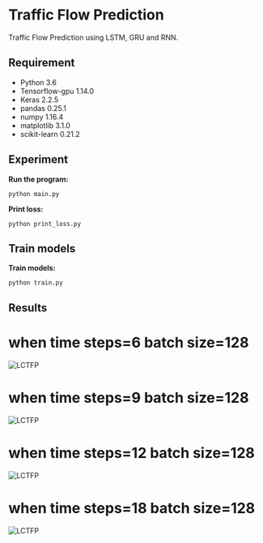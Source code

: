# Traffic Flow Prediction
Traffic Flow Prediction using LSTM, GRU and RNN.

## Requirement
- Python 3.6    
- Tensorflow-gpu 1.14.0  
- Keras 2.2.5
- pandas 0.25.1
- numpy 1.16.4
- matplotlib 3.1.0
- scikit-learn 0.21.2

## Experiment

**Run the program:**

```
python main.py
```
**Print loss:**

```
python print_loss.py
```



## Train models

**Train models:**

```
python train.py
```

## Results 
# when time steps=6 batch size=128
![LCTFP](https://github.com/se7ven012/TrafficFlowPrediction/blob/master/result/workdays_6_128_result.png)

# when time steps=9 batch size=128
![LCTFP](https://github.com/se7ven012/TrafficFlowPrediction/blob/master/result/workdays_9_128_result.png)

# when time steps=12 batch size=128
![LCTFP](https://github.com/se7ven012/TrafficFlowPrediction/blob/master/result/workdays_12_128_result.png)

# when time steps=18 batch size=128
![LCTFP](https://github.com/se7ven012/TrafficFlowPrediction/blob/master/result/workdays_18_128_result.png)
